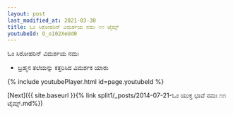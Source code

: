 ```yaml
---
layout: post
last_modified_at: 2021-03-30
title: ಓಂ ಸಿರೋಹರಿನ್ ವಿಮರ್ಶಯ ನಮಃ ೧೧ ಟೈಮ್ಸ್
youtubeId: O_o102XeUd0
---
```

 
 
 ಓಂ ಸಿರೋಹರಿನ್ ವಿಮರ್ಶಯ ನಮಃ  
 
 -  ಬ್ರಹ್ಮನ ತಲೆಯನ್ನು ಕತ್ತರಿಸಿದ ವಿಮರ್ಶಕ ಯಾರು 
 
  
 
  
 
 
 
 
 
 


{% include youtubePlayer.html id=page.youtubeId %}
 
[Next]({{ site.baseurl }}{% link  split1/_posts/2014-07-21-ಓಂ ಯುಕ್ತ ಭಾವೆ ನಮಃ ೧೧ ಟೈಮ್ಸ್.md%})
 
